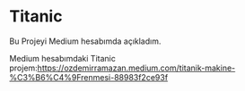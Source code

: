 # Titanic

Bu Projeyi Medium hesabımda açıkladım.

Medium hesabımdaki Titanic projem:https://ozdemirramazan.medium.com/titanik-makine-%C3%B6%C4%9Frenmesi-88983f2ce93f
